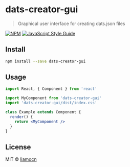 # dats-creator-gui

> Graphical user interface for creating dats.json files

[![NPM](https://img.shields.io/npm/v/dats-creator-gui.svg)](https://www.npmjs.com/package/dats-creator-gui) [![JavaScript Style Guide](https://img.shields.io/badge/code_style-standard-brightgreen.svg)](https://standardjs.com)

## Install

```bash
npm install --save dats-creator-gui
```

## Usage

```jsx
import React, { Component } from 'react'

import MyComponent from 'dats-creator-gui'
import 'dats-creator-gui/dist/index.css'

class Example extends Component {
  render() {
    return <MyComponent />
  }
}
```

## License

MIT © [liamocn](https://github.com/liamocn)
